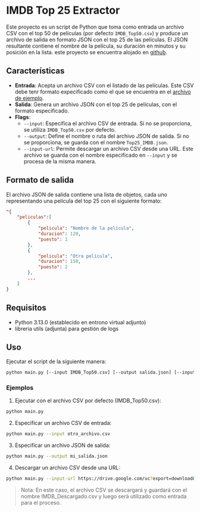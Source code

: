 # IMDB Top 25 Extractor

Este proyecto es un script de Python que toma como entrada un archivo CSV con el top 50 de películas (por defecto `IMDB_Top50.csv`) y produce un archivo de salida en formato JSON con el top 25 de las películas. El JSON resultante contiene el nombre de la película, su duración en minutos y su posición en la lista.
este proyecto se encuentra alojado en [github](https://github.com/landalv/IMDB_Top25CsvExtractor).

## Características

- **Entrada**: Acepta un archivo CSV con el listado de las películas. Este CSV debe tenr formato expecificado como el que se encuentra en el [archivo de ejemplo](https://drive.google.com/file/d/1zue8yX7khIwjm0ooXLKLfyPNRaC3OFMY/view?usp=sharing).
- **Salida**: Genera un archivo JSON con el top 25 de películas, con el formato especificado.
- **Flags**:
  - `--input`: Especifica el archivo CSV de entrada. Si no se proporciona, se utiliza `IMDB_Top50.csv` por defecto.
  - `--output`: Define el nombre o ruta del archivo JSON de salida. Si no se proporciona, se guarda con el nombre `Top25_IMDB.json`.
  - `--input-url`: Permite descargar un archivo CSV desde una URL. Este archivo se guarda con el nombre especificado en `--input` y se procesa de la misma manera.

## Formato de salida

El archivo JSON de salida contiene una lista de objetos, cada uno representando una película del top 25 con el siguiente formato:

```json
"{
    "peliculas":[
        {
            "pelicula": "Nombre de la película",
            "duracion": 120,
            "puesto": 1
        },
        {
            "pelicula": "Otra película",
            "duracion": 150,
            "puesto": 2
        },
        ...
    ]
}
```

## Requisitos
- Python 3.13.0 (establecido en entrono virtual adjunto)
- libreria utils (adjunta) para gestión de logs

## Uso
Ejecutar el script de la siguiente manera:
```bash
python main.py [--input IMDB_Top50.csv] [--output salida.json] [--input-url URL]
```
### Ejemplos
1. Ejecutar con el archivo CSV por defecto (IMDB_Top50.csv):

```bash
python main.py
```
2. Especificar un archivo CSV de entrada:

```bash
python main.py --input otro_archivo.csv
```
3. Especificar un archivo JSON de salida:
```bash
python main.py --output mi_salida.json
```
4. Descargar un archivo CSV desde una URL:
```bash
python main.py --input-url https://drive.google.com/uc?export=download&id=1zue8yX7khIwjm0ooXLKLfyPNRaC3OFMY --input IMDB_Descargado.csv
```
> Nota: En este caso, el archivo CSV se descargará y guardará con el nombre IMDB_Descargado.csv y luego será utilizado como entrada para el proceso.

